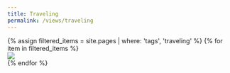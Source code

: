 ```yaml
---
title: Traveling
permalink: /views/traveling
---
```


<div class='d-flex flex-row flex-wrap'>
  {% assign filtered_items = site.pages | where: 'tags', 'traveling' %}
  {% for item in filtered_items %}
  <div class="col-3">
    <a href="{{ item.permalink }}">
      <img class="gallery-item-image" src="{{ item.image }}"/>
    </a>
  </div>
  {% endfor %}
</div>

